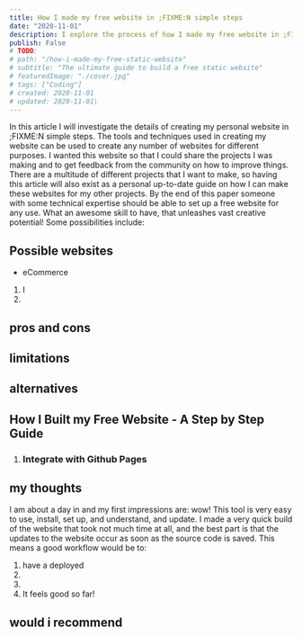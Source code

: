 ```yaml
---
title: How I made my free website in ;FIXME:N simple steps
date: "2020-11-01"
description: I explore the process of how I made my free website in ;FIXME:N simple steps. I show each step in detail, covering the design process, pitfalls, tools, and techniques used to build the website.
publish: False
# TODO:
# path: "/how-i-made-my-free-static-website"
# subtitle: "The ultimate guide to build a free static website"
# featuredImage: "./cover.jpg"
# tags: ["Coding"]
# created: 2020-11-01
# updated: 2020-11-01\
---
```


In this article I will investigate the details of creating my personal website in ;FIXME:N simple steps. The tools and techniques used in creating my website can be used to create any number of websites for different purposes. I wanted this website so that I could share the projects I was making and to get feedback from the community on how to improve things. There are a multitude of different projects that I want to make, so having this article will also exist as a personal up-to-date guide on how I can make these websites for my other projects. By the end of this paper someone with some technical expertise should be able to set up a free website for any use. What an awesome skill to have, that unleashes vast creative potential! Some possibilities include:

## Possible websites
- eCommerce

1. I 
2. 

## pros and cons



## limitations



## alternatives

## How I Built my Free Website - A Step by Step Guide

1. ### Integrate with Github Pages

## my thoughts

I am about a day in and my first impressions are: wow! This tool is very easy to use, install, set up, and understand, and update. I made a very quick build of the website that took not much time at all, and the best part is that the updates to the website occur as soon as the source code is saved. This means a good workflow would be to:

1. have a deployed 
2. 
3. 
4.  It feels good so far!

## would i recommend



<!-- ## get support -->


